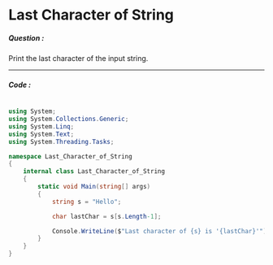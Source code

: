 # Last Character of String

##### Question :

Print the last character of the input string.

---

##### Code :

```c#

using System;
using System.Collections.Generic;
using System.Linq;
using System.Text;
using System.Threading.Tasks;

namespace Last_Character_of_String
{
    internal class Last_Character_of_String
    {
        static void Main(string[] args)
        {
            string s = "Hello";

            char lastChar = s[s.Length-1];

            Console.WriteLine($"Last character of {s} is '{lastChar}'");
        }
    }
}

```
